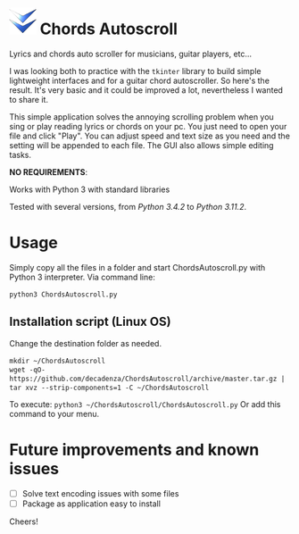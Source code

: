 # ![alt Logo](https://github.com/decadenza/chordsautoscroll/raw/master/media/icon.png) Chords Autoscroll 
Lyrics and chords auto scroller for musicians, guitar players, etc...

I was looking both to practice with the `tkinter` library to build simple lightweight interfaces and for a guitar chord autoscroller. So here's the result.
It's very basic and it could be improved a lot, nevertheless I wanted to share it.

This simple application solves the annoying scrolling problem when you sing or play reading lyrics or chords on your pc.
You just need to open your file and click "Play". You can adjust speed and text size as you need and the setting will be appended to each file.
The GUI also allows simple editing tasks.

**NO REQUIREMENTS**:

Works with Python 3 with standard libraries

Tested with several versions, from *Python 3.4.2* to *Python 3.11.2*.

# Usage

Simply copy all the files in a folder and start ChordsAutoscroll.py with Python 3 interpreter. Via command line:
```
python3 ChordsAutoscroll.py
```

## Installation script (Linux OS)
Change the destination folder as needed.
```
mkdir ~/ChordsAutoscroll
wget -qO- https://github.com/decadenza/ChordsAutoscroll/archive/master.tar.gz | tar xvz --strip-components=1 -C ~/ChordsAutoscroll
```

To execute:
`python3 ~/ChordsAutoscroll/ChordsAutoscroll.py`
Or add this command to your menu.

# Future improvements and known issues

- [ ] Solve text encoding issues with some files
- [ ] Package as application easy to install

Cheers!
